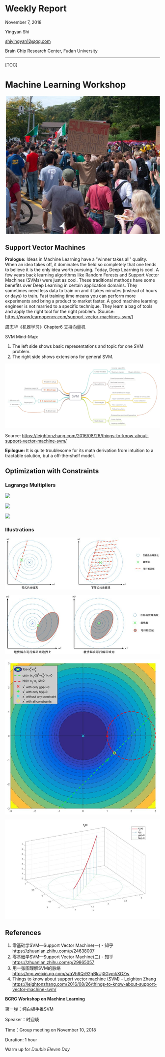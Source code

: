 # Weekly Report

November 7, 2018

Yingyan Shi

shiyingyan12@qq.com

Brain Chip Research Center, Fudan University

*****

[TOC]

# Machine Learning Workshop

![](images/support_vector_machines.jpg)

## Support Vector Machines

**Prologue:**  Ideas in Machine Learning have a "winner takes all" quality. When an idea takes off, it dominates the field so completely that one tends to believe it is the only idea worth pursuing. Today, Deep Learning is cool. A few years back learning algorithms like Random Forests and Support Vector Machines (SVMs) were just as cool. These traditional methods have some benefits over Deep Learning in certain application domains. They sometimes need less data to train on and it takes minutes (instead of hours or days) to train. Fast training time means you can perform more experiments and bring a product to market faster. A good machine learning engineer is not married to a specific technique. They learn a bag of tools and apply the right tool for the right problem. (Source: https://www.learnopencv.com/support-vector-machines-svm/)

周志华《机器学习》Chapter6 支持向量机

SVM Mind-Map:

1. The left side shows basic representations and topic for one SVM problem.
2. The right side shows extensions for general SVM.

![](images/SVM-mindmap.jpg)

Source: https://leightonzhang.com/2016/08/26/things-to-know-about-support-vector-machine-svm/

**Epilogue:** It is quite troublesome for its math derivation from intuition to a tractable solution, but a off-the-shelf model.

## Optimization with Constraints

### Lagrange Multipliers

![](images/1.jpg)

![](images/2.jpg)

![](images/3.jpg)

### Illustrations

![](images/4.jpg)

![](images/5.jpg)

![](images/6.jpg)

![](images/7.jpg)

## References

1. 零基础学SVM—Support Vector Machine(一) - 知乎  https://zhuanlan.zhihu.com/p/24638007
2. 零基础学SVM—Support Vector Machine(二) - 知乎  https://zhuanlan.zhihu.com/p/29865057
3. 用一张图理解SVM的脉络  https://mp.weixin.qq.com/s/qVhRQr92gBkUjXGymkXGZw
4. Things to know about support vector machine (SVM) – Leighton Zhang  https://leightonzhang.com/2016/08/26/things-to-know-about-support-vector-machine-svm/ 



**BCRC Workshop on Machine Learning**

第一弹：纯白板手推SVM

Speaker：时迎琰

Time：Group meeting on November 10, 2018

Duration:  1 hour

Warm up for *Double Eleven Day*